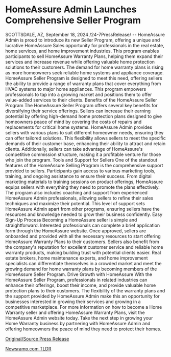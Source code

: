 # HomeAssure Admin Launches Comprehensive Seller Program

SCOTTSDALE, AZ, September 18, 2024 /24-7PressRelease/ -- HomeAssure Admin is proud to introduce its new Seller Program, offering a unique and lucrative HomeAssure Sales opportunity for professionals in the real estate, home services, and home improvement industries. This program enables participants to sell HomeAssure Warranty Plans, helping them expand their services and increase revenue while offering valuable home protection solutions to their customers.  The demand for home warranty plans is rising as more homeowners seek reliable home systems and appliance coverage. HomeAssure Seller Program is designed to meet this need, offering sellers the ability to provide a range of warranty plans that cover everything from HVAC systems to major home appliances. This program empowers professionals to tap into a growing market and positions them to offer value-added services to their clients.  Benefits of the HomeAssure Seller Program The HomeAssure Seller Program offers several key benefits for diversifying their service offerings. Sellers can increase their earning potential by offering high-demand home protection plans designed to give homeowners peace of mind by covering the costs of repairs and replacements for critical home systems.  HomeAssure Admin provides sellers with various plans to suit different homeowner needs, ensuring they can offer tailored solutions. This flexibility allows sellers to meet the specific demands of their customer base, enhancing their ability to attract and retain clients. Additionally, sellers can take advantage of HomeAssure's competitive commission structure, making it a profitable venture for those who join the program.  Tools and Support for Sellers One of the standout features of the HomeAssure Selling Program is the comprehensive support provided to sellers. Participants gain access to various marketing tools, training, and ongoing assistance to ensure their success. From digital marketing materials to training sessions on product offerings, HomeAssure equips sellers with everything they need to promote the plans effectively.  The program also includes coaching and support from experienced HomeAssure Admin professionals, allowing sellers to refine their sales techniques and maximize their potential. This level of support sets HomeAssure Admin apart from other programs, ensuring sellers have the resources and knowledge needed to grow their business confidently.  Easy Sign-Up Process Becoming a HomeAssure seller is simple and straightforward. Interested professionals can complete a brief application form through the HomeAssure website. Once approved, sellers are onboarded and provided with all the necessary resources to start offering HomeAssure Warranty Plans to their customers.  Sellers also benefit from the company's reputation for excellent customer service and reliable home warranty products, making building trust with potential clients easier. Real estate brokers, home maintenance experts, and home improvement specialists can differentiate themselves in a crowded market and meet the growing demand for home warranty plans by becoming members of the HomeAssure Seller Program.  Drive Growth with HomeAssure With the HomeAssure Seller Program, professionals in related industries can enhance their offerings, boost their income, and provide valuable home protection plans to their customers. The flexibility of the warranty plans and the support provided by HomeAssure Admin make this an opportunity for businesses interested in growing their services and growing in a competitive marketplace.  For more information on how to become a Home Warranty seller and offering HomeAssure Warranty Plans, visit the HomeAssure Admin website today. Take the next step in growing your Home Warranty business by partnering with HomeAssure Admin and offering homeowners the peace of mind they need to protect their homes. 

[Original/Source Press Release](https://www.24-7pressrelease.com/press-release/514424/homeassure-admin-launches-comprehensive-seller-program) 

[Newsramp.com TLDR](https://newsramp.com/None) 